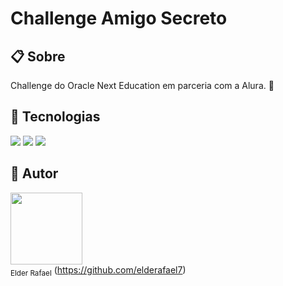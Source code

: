 <h1>Challenge Amigo Secreto</h1>

<h2>📋 Sobre</h2>
<p>Challenge do Oracle Next Education em parceria com a Alura. 🚀</p>

## 🦾 Tecnologias

<div>
  <img src="https://img.shields.io/badge/HTML-239120?style-for-the-badge&logo=html5&logoColor=white">
  <img src="https://img.shields.io/badge/CSS-239120?style-for-the-badge&logo=css3&logoColor=white">
  <img src="https://img.shields.io/badge/JavaScript-F7DF1E?style-for-the-badge&logo=javascript&logoColor=black">
</div>

## 👤 Autor
<img loading="lazy" src="https://avatars.githubusercontent.com/u/203048446?v=4" width=115><br><sub>Elder Rafael</sub> (https://github.com/elderafael7)
